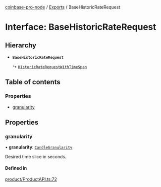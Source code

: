 [coinbase-pro-node](../README.md) / [Exports](../modules.md) / BaseHistoricRateRequest

# Interface: BaseHistoricRateRequest

## Hierarchy

- **`BaseHistoricRateRequest`**

  ↳ [`HistoricRateRequestWithTimeSpan`](HistoricRateRequestWithTimeSpan.md)

## Table of contents

### Properties

- [granularity](BaseHistoricRateRequest.md#granularity)

## Properties

### granularity

• **granularity**: [`CandleGranularity`](../enums/CandleGranularity.md)

Desired time slice in seconds.

#### Defined in

[product/ProductAPI.ts:72](https://github.com/bennycode/coinbase-pro-node/blob/7770f03/src/product/ProductAPI.ts#L72)
